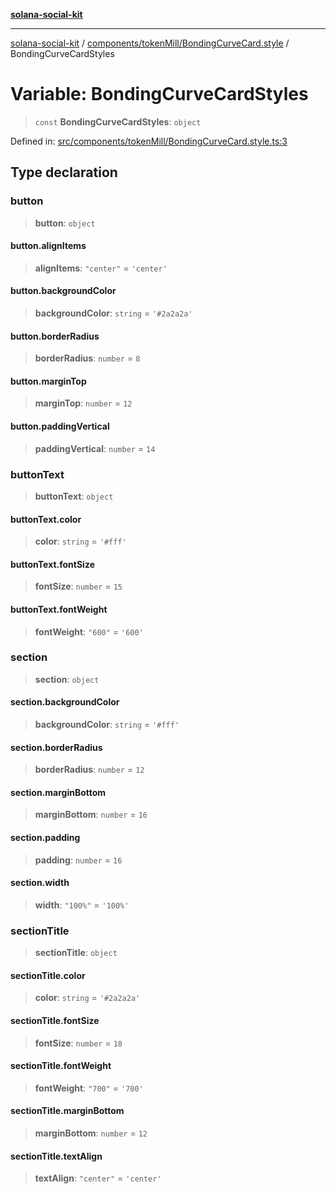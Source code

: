[**solana-social-kit**](../../../../README.md)

***

[solana-social-kit](../../../../README.md) / [components/tokenMill/BondingCurveCard.style](../README.md) / BondingCurveCardStyles

# Variable: BondingCurveCardStyles

> `const` **BondingCurveCardStyles**: `object`

Defined in: [src/components/tokenMill/BondingCurveCard.style.ts:3](https://github.com/SendArcade/solana-social-starter/blob/98f94bb63d3814df24512365f6ae706d273e698f/src/components/tokenMill/BondingCurveCard.style.ts#L3)

## Type declaration

### button

> **button**: `object`

#### button.alignItems

> **alignItems**: `"center"` = `'center'`

#### button.backgroundColor

> **backgroundColor**: `string` = `'#2a2a2a'`

#### button.borderRadius

> **borderRadius**: `number` = `8`

#### button.marginTop

> **marginTop**: `number` = `12`

#### button.paddingVertical

> **paddingVertical**: `number` = `14`

### buttonText

> **buttonText**: `object`

#### buttonText.color

> **color**: `string` = `'#fff'`

#### buttonText.fontSize

> **fontSize**: `number` = `15`

#### buttonText.fontWeight

> **fontWeight**: `"600"` = `'600'`

### section

> **section**: `object`

#### section.backgroundColor

> **backgroundColor**: `string` = `'#fff'`

#### section.borderRadius

> **borderRadius**: `number` = `12`

#### section.marginBottom

> **marginBottom**: `number` = `16`

#### section.padding

> **padding**: `number` = `16`

#### section.width

> **width**: `"100%"` = `'100%'`

### sectionTitle

> **sectionTitle**: `object`

#### sectionTitle.color

> **color**: `string` = `'#2a2a2a'`

#### sectionTitle.fontSize

> **fontSize**: `number` = `18`

#### sectionTitle.fontWeight

> **fontWeight**: `"700"` = `'700'`

#### sectionTitle.marginBottom

> **marginBottom**: `number` = `12`

#### sectionTitle.textAlign

> **textAlign**: `"center"` = `'center'`
